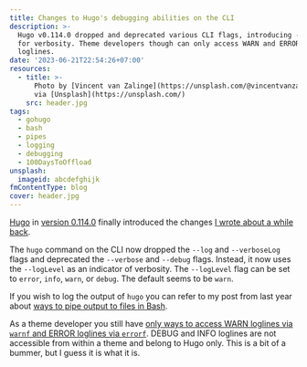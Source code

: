 ```yaml
---
title: Changes to Hugo's debugging abilities on the CLI
description: >-
  Hugo v0.114.0 dropped and deprecated various CLI flags, introducing --logLevel
  for verbosity. Theme developers though can only access WARN and ERROR
  loglines.
date: '2023-06-21T22:54:26+07:00'
resources:
  - title: >-
      Photo by [Vincent van Zalinge](https://unsplash.com/@vincentvanzalinge)
      via [Unsplash](https://unsplash.com/)
    src: header.jpg
tags:
  - gohugo
  - bash
  - pipes
  - logging
  - debugging
  - 100DaysToOffload
unsplash:
  imageid: abcdefghijk
fmContentType: blog
cover: header.jpg
---
```


[Hugo](https://gohugo.io) in [version 0.114.0](https://github.com/gohugoio/hugo/releases/tag/v0.114.0) finally introduced the changes [I wrote about a while back](/blog/2022/piping-output-to-files-in-bash/).

The `hugo` command on the CLI now dropped the `--log` and `--verboseLog` flags and deprecated the `--verbose` and `--debug` flags. Instead, it now uses the `--logLevel` as an indicator of verbosity. The `--logLevel` flag can be set to `error`, `info`, `warn`, or `debug`. The default seems to be `warn`.

If you wish to log the output of `hugo` you can refer to my post from last year about [ways to pipe output to files in Bash](/blog/2022/piping-output-to-files-in-bash).

As a theme developer you still have [only ways to access WARN loglines via `warnf` and ERROR loglines via `errorf`](https://gohugo.io/functions/errorf/). DEBUG and INFO loglines are not accessible from within a theme and belong to Hugo only. This is a bit of a bummer, but I guess it is what it is.
